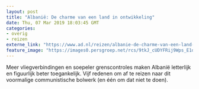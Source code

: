 ```yaml
---
layout: post
title: "Albanië: De charme van een land in ontwikkeling"
date: Thu, 07 Mar 2019 18:03:45 GMT
categories: 
- overig 
- reizen 
externe_link: "https://www.ad.nl/reizen/albanie-de-charme-van-een-land-in-ontwikkeling~a63b0f23/"
feature_image: "https://images0.persgroep.net/rcs/9tkJ_cUDYFRij9Wps_E1dYLQVb0/diocontent/121958174/_fitwidth/400/?appId=21791a8992982cd8da851550a453bd7f&quality=0.7"
---
```


Meer vliegverbindingen en soepeler grenscontroles maken Albanië letterlijk en figuurlijk beter toegankelijk. Vijf redenen om af te reizen naar dit voormalige communistische bolwerk (en één om dat niet te doen).
